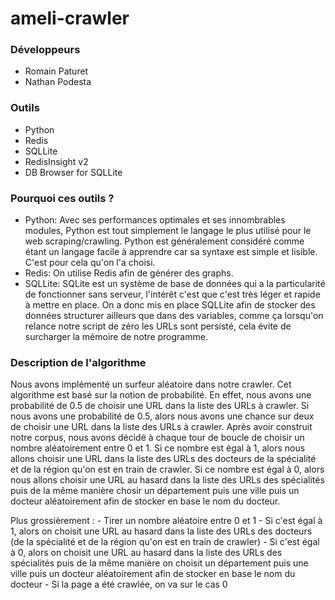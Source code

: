 # ameli-crawler

### Développeurs
- Romain Paturet
- Nathan Podesta

### Outils
- Python
- Redis
- SQLLite
- RedisInsight v2
- DB Browser for SQLLite

### Pourquoi ces outils ?
- Python: Avec ses performances optimales et ses innombrables modules, Python est tout simplement le langage le plus utilisé pour le web scraping/crawling. Python est généralement considéré comme étant un langage facile à apprendre car sa syntaxe est simple et lisible. C'est pour cela qu'on l'a choisi.
- Redis: On utilise Redis afin de générer des graphs.
- SQLLite: SQLite est un système de base de données qui a la particularité de fonctionner sans serveur, l'intérêt c'est que c'est très léger et rapide à mettre en place. On a donc mis en place SQLLite afin de stocker des données structurer ailleurs que dans des variables, comme ça lorsqu'on relance notre script de zéro les URLs sont persisté, cela évite de surcharger la mémoire de notre programme.


### Description de l'algorithme
Nous avons implémenté un surfeur aléatoire dans notre crawler. Cet algorithme est basé sur la notion de probabilité. En effet, nous avons une probabilité de 0.5 de choisir une URL dans la liste des URLs à crawler. Si nous avons une probabilité de 0.5, alors nous avons une chance sur deux de choisir une URL dans la liste des URLs à crawler.
Après avoir construit notre corpus, nous avons décidé à chaque tour de boucle de choisir un nombre aléatoirement entre 0 et 1. Si ce nombre est égal à 1, alors nous allons choisir une URL dans la liste des URLs des docteurs de la spécialité et de la région qu'on est en train de crawler. Si ce nombre est égal à 0, alors nous allons choisir une URL au hasard dans la liste des URLs des spécialités puis de la même manière chosir un département puis une ville puis un docteur aléatoirement afin de stocker en base le nom du docteur.

Plus grossièrement :
    - Tirer un nombre aléatoire entre 0 et 1
    - Si c'est égal à 1, alors on choisit une URL au hasard dans la liste des URLs des docteurs (de la spécialité et de la région qu'on est en train de crawler)
    - Si c'est égal à 0, alors on choisit une URL au hasard dans la liste des URLs des spécialités puis de la même manière on choisit un département puis une ville puis un docteur aléatoirement afin de stocker en base le nom du docteur
    - Si la page a été crawlée, on va sur le cas 0


